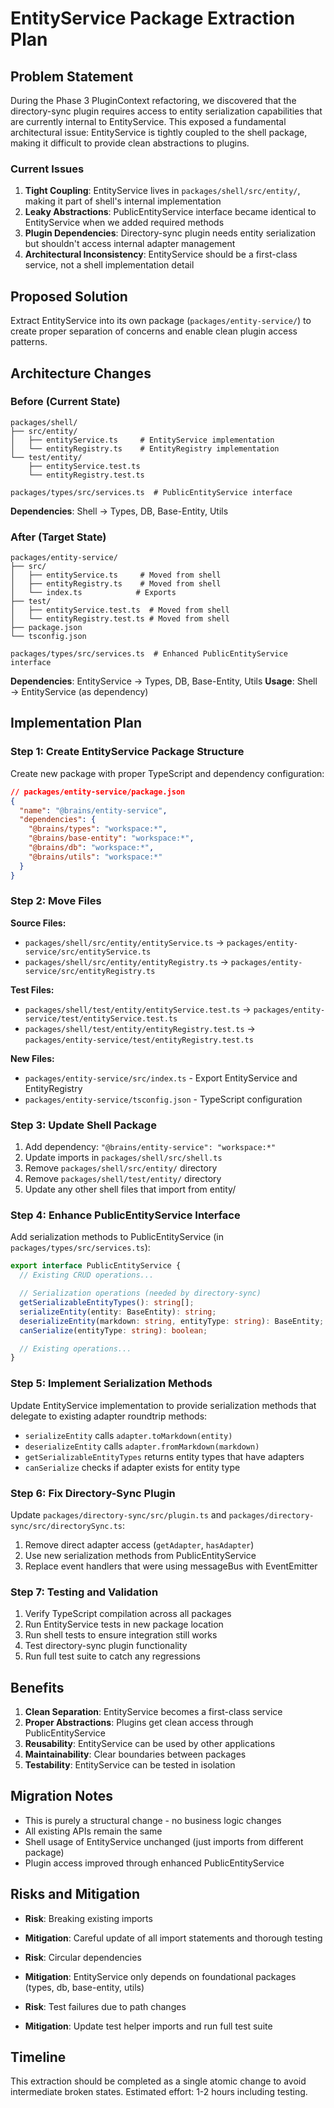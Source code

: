 # EntityService Package Extraction Plan

## Problem Statement

During the Phase 3 PluginContext refactoring, we discovered that the directory-sync plugin requires access to entity serialization capabilities that are currently internal to EntityService. This exposed a fundamental architectural issue: EntityService is tightly coupled to the shell package, making it difficult to provide clean abstractions to plugins.

### Current Issues

1. **Tight Coupling**: EntityService lives in `packages/shell/src/entity/`, making it part of shell's internal implementation
2. **Leaky Abstractions**: PublicEntityService interface became identical to EntityService when we added required methods
3. **Plugin Dependencies**: Directory-sync plugin needs entity serialization but shouldn't access internal adapter management
4. **Architectural Inconsistency**: EntityService should be a first-class service, not a shell implementation detail

## Proposed Solution

Extract EntityService into its own package (`packages/entity-service/`) to create proper separation of concerns and enable clean plugin access patterns.

## Architecture Changes

### Before (Current State)

```
packages/shell/
├── src/entity/
│   ├── entityService.ts     # EntityService implementation
│   └── entityRegistry.ts    # EntityRegistry implementation
└── test/entity/
    ├── entityService.test.ts
    └── entityRegistry.test.ts

packages/types/src/services.ts  # PublicEntityService interface
```

**Dependencies**: Shell → Types, DB, Base-Entity, Utils

### After (Target State)

```
packages/entity-service/
├── src/
│   ├── entityService.ts     # Moved from shell
│   ├── entityRegistry.ts    # Moved from shell
│   └── index.ts            # Exports
├── test/
│   ├── entityService.test.ts  # Moved from shell
│   └── entityRegistry.test.ts # Moved from shell
├── package.json
└── tsconfig.json

packages/types/src/services.ts  # Enhanced PublicEntityService interface
```

**Dependencies**: EntityService → Types, DB, Base-Entity, Utils
**Usage**: Shell → EntityService (as dependency)

## Implementation Plan

### Step 1: Create EntityService Package Structure

Create new package with proper TypeScript and dependency configuration:

```json
// packages/entity-service/package.json
{
  "name": "@brains/entity-service",
  "dependencies": {
    "@brains/types": "workspace:*",
    "@brains/base-entity": "workspace:*",
    "@brains/db": "workspace:*",
    "@brains/utils": "workspace:*"
  }
}
```

### Step 2: Move Files

**Source Files:**

- `packages/shell/src/entity/entityService.ts` → `packages/entity-service/src/entityService.ts`
- `packages/shell/src/entity/entityRegistry.ts` → `packages/entity-service/src/entityRegistry.ts`

**Test Files:**

- `packages/shell/test/entity/entityService.test.ts` → `packages/entity-service/test/entityService.test.ts`
- `packages/shell/test/entity/entityRegistry.test.ts` → `packages/entity-service/test/entityRegistry.test.ts`

**New Files:**

- `packages/entity-service/src/index.ts` - Export EntityService and EntityRegistry
- `packages/entity-service/tsconfig.json` - TypeScript configuration

### Step 3: Update Shell Package

1. Add dependency: `"@brains/entity-service": "workspace:*"`
2. Update imports in `packages/shell/src/shell.ts`
3. Remove `packages/shell/src/entity/` directory
4. Remove `packages/shell/test/entity/` directory
5. Update any other shell files that import from entity/

### Step 4: Enhance PublicEntityService Interface

Add serialization methods to PublicEntityService (in `packages/types/src/services.ts`):

```typescript
export interface PublicEntityService {
  // Existing CRUD operations...

  // Serialization operations (needed by directory-sync)
  getSerializableEntityTypes(): string[];
  serializeEntity(entity: BaseEntity): string;
  deserializeEntity(markdown: string, entityType: string): BaseEntity;
  canSerialize(entityType: string): boolean;

  // Existing operations...
}
```

### Step 5: Implement Serialization Methods

Update EntityService implementation to provide serialization methods that delegate to existing adapter roundtrip methods:

- `serializeEntity` calls `adapter.toMarkdown(entity)`
- `deserializeEntity` calls `adapter.fromMarkdown(markdown)`
- `getSerializableEntityTypes` returns entity types that have adapters
- `canSerialize` checks if adapter exists for entity type

### Step 6: Fix Directory-Sync Plugin

Update `packages/directory-sync/src/plugin.ts` and `packages/directory-sync/src/directorySync.ts`:

1. Remove direct adapter access (`getAdapter`, `hasAdapter`)
2. Use new serialization methods from PublicEntityService
3. Replace event handlers that were using messageBus with EventEmitter

### Step 7: Testing and Validation

1. Verify TypeScript compilation across all packages
2. Run EntityService tests in new package location
3. Run shell tests to ensure integration still works
4. Test directory-sync plugin functionality
5. Run full test suite to catch any regressions

## Benefits

1. **Clean Separation**: EntityService becomes a first-class service
2. **Proper Abstractions**: Plugins get clean access through PublicEntityService
3. **Reusability**: EntityService can be used by other applications
4. **Maintainability**: Clear boundaries between packages
5. **Testability**: EntityService can be tested in isolation

## Migration Notes

- This is purely a structural change - no business logic changes
- All existing APIs remain the same
- Shell usage of EntityService unchanged (just imports from different package)
- Plugin access improved through enhanced PublicEntityService

## Risks and Mitigation

- **Risk**: Breaking existing imports
- **Mitigation**: Careful update of all import statements and thorough testing

- **Risk**: Circular dependencies
- **Mitigation**: EntityService only depends on foundational packages (types, db, base-entity, utils)

- **Risk**: Test failures due to path changes
- **Mitigation**: Update test helper imports and run full test suite

## Timeline

This extraction should be completed as a single atomic change to avoid intermediate broken states. Estimated effort: 1-2 hours including testing.
